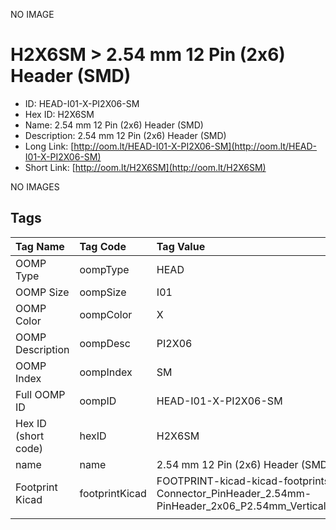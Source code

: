 


  
NO IMAGE  
# H2X6SM > 2.54 mm 12 Pin (2x6) Header (SMD)

- ID: HEAD-I01-X-PI2X06-SM
- Hex ID: H2X6SM
- Name: 2.54 mm 12 Pin (2x6) Header (SMD)
- Description: 2.54 mm 12 Pin (2x6) Header (SMD)
- Long Link: [http://oom.lt/HEAD-I01-X-PI2X06-SM](http://oom.lt/HEAD-I01-X-PI2X06-SM)
- Short Link: [http://oom.lt/H2X6SM](http://oom.lt/H2X6SM)
  
NO IMAGES  
## Tags
  

|Tag Name|Tag Code|Tag Value|
| :--- | :--- | :--- |
|OOMP Type|oompType|HEAD|
|OOMP Size|oompSize|I01|
|OOMP Color|oompColor|X|
|OOMP Description|oompDesc|PI2X06|
|OOMP Index|oompIndex|SM|
|Full OOMP ID|oompID|HEAD-I01-X-PI2X06-SM|
|Hex ID (short code)|hexID|H2X6SM|
|name|name|2.54 mm 12 Pin (2x6) Header (SMD)|
|Footprint Kicad|footprintKicad|FOOTPRINT-kicad-kicad-footprints-Connector_PinHeader_2.54mm-PinHeader_2x06_P2.54mm_Vertical_SMD|
||||
